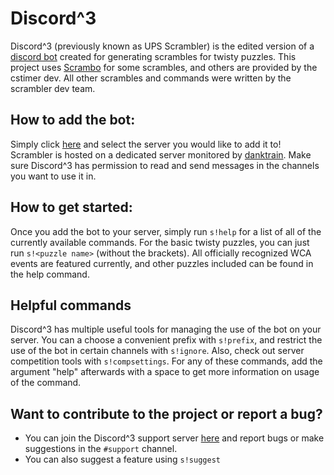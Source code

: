 # Discord^3
Discord^3 (previously known as UPS Scrambler) is the edited version of a [discord bot](https://github.com/ecuber/scrambler) created for generating scrambles for twisty puzzles.
This project uses [Scrambo](https://github.com/nickcolley/scrambo) for some scrambles, and others are provided by the cstimer dev. All other scrambles and commands were written by the scrambler dev team. 

## How to add the bot:
Simply click [here](https://discordapp.com/oauth2/authorize?client_id=603602729805414480&permissions=130048&scope=bot) and select the server you would like to add it to! Scrambler is hosted on a dedicated server monitored by [danktrain](https://github.com/iseexsd/). Make sure Discord^3 has permission to read and send messages in the channels you want to use it in.

## How to get started:
Once you add the bot to your server, simply run `s!help` for a list of all of the currently available commands. For the basic twisty puzzles, you can just run `s!<puzzle name>` (without the brackets). All officially recognized WCA events are featured currently, and other puzzles included can be found in the help command.

## Helpful commands
Discord^3 has multiple useful tools for managing the use of the bot on your server. You can a choose a convenient prefix with `s!prefix`, and restrict the use of the bot in certain channels with `s!ignore`. Also, check out server competition tools with `s!compsettings`. For any of these commands, add the argument "help" afterwards with a space to get more information on usage of the command.

## Want to contribute to the project or report a bug?
  - You can join the Discord^3 support server [here](https://discord.gg/XBa52r2) and report bugs or make suggestions in the     `#support` channel.
  - You can also suggest a feature using `s!suggest`
